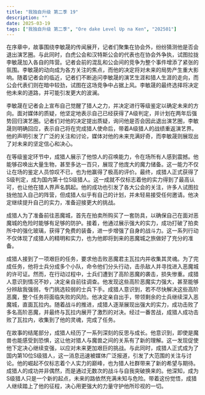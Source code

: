 ```yaml
---
title: "我独自升级 第二季 19"
description: ""
date: 2025-03-19
tags: ["我独自升级 第二季", "Ore dake Level Up na Ken", "202501"]
---
```


在序章中，故事围绕李敏晟的传闻展开，记者们聚集在协会外，纷纷猜测他是否会退出演艺圈。与此同时，白虎公会和汉特斯公会的代表也在协会外争执，试图拉拢李敏晟加入各自的阵营。记者会前的混乱和公会间的竞争为整个事件增添了紧张的氛围。李敏晟的动向成为各方关注的焦点，而他的决定将对未来的局势产生重大影响。随着记者会的临近，记者们不断追问李敏晟的演艺生涯和猎人生涯的走向，而公会代表们则在暗中较劲，试图在这场竞争中占据上风。李敏晟的最终选择将决定他未来的道路，并可能引发更大的波澜。

李敏晟在记者会上宣布自己觉醒了猎人之力，并决定进行等级鉴定以确定未来的方向。面对媒体的质疑，他坚定地表示自己已经获得了A级判定，并计划在两年后强势回归演艺圈。记者们对他的决定提出质疑，询问他是否会因此退出演艺圈，李敏晟则明确回应，表示自己将在完成猎人使命后，带着A级猎人的战绩重返演艺界。他的声明引发了广泛的关注和讨论，媒体对他的未来充满好奇，而李敏晟则展现出了对未来的坚定信心和决心。

在等级鉴定环节中，成猎人展示了他惊人的召唤能力，令在场所有人感到震撼。他能够召唤出大量生物，甚至多达一百只，展现了他庞大的魔力储备。这一能力不仅让在场的鉴定人员惊叹不已，也为他赢得了极高的评价。最终，成猎人正式获得了S级判定，成为国内第十位S级猎人。这一成就不仅标志着他的实力得到了最高认可，也让他在猎人界声名鹊起。他的成功也引发了各大公会的关注，许多人试图拉拢他加入自己的阵营，但成猎人似乎有自己的计划，并未轻易接受任何邀请。他决定继续提升自己的实力，准备迎接更大的挑战。

成猎人为了准备前往恶魔城，首先在拍卖所购买了一套防具，以确保自己在面对恶魔城的危险时能够有足够的防护。接着，他通过展示强大的实力，成功打破了拍卖所中的强化玻璃，获得了免费的装备，进一步增强了自身的战斗力。这一系列行动不仅体现了成猎人的精明和实力，也为他即将到来的恶魔城之旅做好了充分的准备。

成猎人接到了一项艰巨的任务，要求他击败恶魔君主瓦拉内并收集其灵魂。为了完成任务，他将士兵分成多个小队，命令他们分头行动，击杀敌人并寻找进入恶魔城的许可证。然而，在行动过程中，士兵们遭到了高阶恶魔的袭击，损失惨重。成猎人意识到情况不妙，决定亲自前往调查。他发现这些高阶恶魔实力强大，甚至能够分辨敌我强弱，专门挑选较弱的士兵下手。成猎人意识到，若不尽快解决这些高阶恶魔，整个任务将面临失败的风险。他决定亲自出手，带领剩余的士兵继续深入恶魔城，直面瓦拉内。随着战斗的推进，成猎人逐渐展现出强大的实力，成功击败了多名高阶恶魔，并最终与瓦拉内展开了激烈的对决。经过一番苦战，成猎人成功击败了瓦拉内，收集到了他的灵魂，完成了任务。

在故事的结尾部分，成猎人经历了一系列深刻的反思与成长。他意识到，即使是魔兽也能感受到恐惧，这让他对猎人与魔兽之间的关系有了新的理解。这一发现促使他下定决心继续变强，以应对未来更加艰巨的挑战。与此同时，成猎人正式成为了国内第10位S级猎人，这一消息迅速被媒体广泛报道，引发了大范围的关注与讨论。他的崛起不仅标志着个人实力的巅峰，也为猎人社群带来了新的希望与期待。成猎人的成功并非偶然，而是通过无数次的战斗与自我突破换来的。他深知，成为S级猎人只是一个新的起点，未来的路依然充满未知与危险。带着这份觉悟，成猎人继续踏上了他的征程，决心用更强大的力量守护他所珍视的一切。